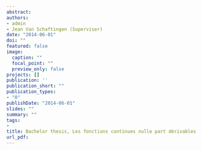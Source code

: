 ```yaml
---
abstract:
authors:
- admin
- Jean Van Schaftingen (Superviser)
date: "2014-06-01"
doi: ""
featured: false
image:
  caption: ""
  focal_point: ""
  preview_only: false
projects: []
publication: ''
publication_short: ""
publication_types:
- "0"
publishDate: "2014-06-01"
slides: ""
summary: ""
tags:
- 
title: Bachelor thesis, Les fonctions continues nulle part dérivables
url_pdf: 
---
```


